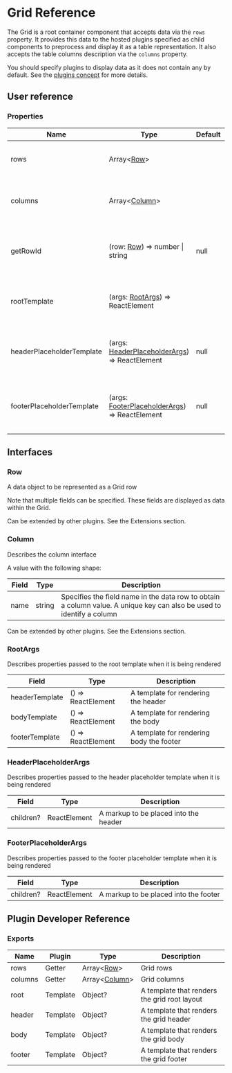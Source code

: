 # Grid Reference

The Grid is a root container component that accepts data via the `rows` property. It provides this data to the hosted plugins specified as child components to preprocess and display it as a table representation. It also accepts the table columns description via the `columns` property.

You should specify plugins to display data as it does not contain any by default. See the [plugins concept](../README.md#plugins-overview) for more details.

## User reference

### Properties

Name | Type | Default | Description
-----|------|---------|------------
rows | Array&lt;[Row](#row)&gt; | | Specifies rows with data to be rendered
columns | Array&lt;[Column](#column)&gt; | | Specifies row fields to be rendered as columns
getRowId | (row: [Row](#row)) => number &#124; string | null | Specifies the function used to get a unique row identifier
rootTemplate | (args: [RootArgs](#root-args)) => ReactElement | | Renders a root layout using the specified parameters
headerPlaceholderTemplate | (args: [HeaderPlaceholderArgs](#header-placeholder-args)) => ReactElement | null | Renders a heading placeholder using the specified parameters
footerPlaceholderTemplate | (args: [FooterPlaceholderArgs](#footer-placeholder-args)) => ReactElement | null | Renders a footer placeholder using the specified parameters

## Interfaces

### Row

A data object to be represented as a Grid row

Note that multiple fields can be specified. These fields are displayed as data within the Grid.

Can be extended by other plugins. See the Extensions section.

### Column

Describes the column interface

A value with the following shape:

Field | Type | Description
------|------|------------
name | string | Specifies the field name in the data row to obtain a column value. A unique key can also be used to identify a column

Can be extended by other plugins. See the Extensions section.

### <a name="root-args"></a>RootArgs

Describes properties passed to the root template when it is being rendered

Field | Type | Description
------|------|------------
headerTemplate | () => ReactElement | A template for rendering the header
bodyTemplate | () => ReactElement | A template for rendering the body
footerTemplate | () => ReactElement | A template for rendering body the footer

### <a name="header-placeholder-args"></a>HeaderPlaceholderArgs

Describes properties passed to the header placeholder template when it is being rendered

Field | Type | Description
------|------|------------
children? | ReactElement | A markup to be placed into the header

### <a name="footer-placeholder-args"></a>FooterPlaceholderArgs

Describes properties passed to the footer placeholder template when it is being rendered

Field | Type | Description
------|------|------------
children? | ReactElement | A markup to be placed into the footer

## Plugin Developer Reference

### Exports

Name | Plugin | Type | Description
-----|--------|------|------------
rows | Getter | Array&lt;[Row](#row)&gt; | Grid rows
columns | Getter | Array&lt;[Column](#column)&gt; | Grid columns
root | Template | Object? | A template that renders the grid root layout
header | Template | Object? | A template that renders the grid header
body | Template | Object? | A template that renders the grid body
footer | Template | Object? | A template that renders the grid footer
